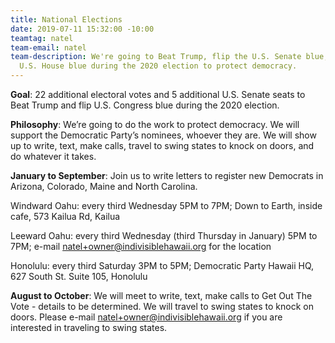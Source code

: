 ```yaml
---
title: National Elections
date: 2019-07-11 15:32:00 -10:00
teamtag: natel
team-email: natel
team-description: We're going to Beat Trump, flip the U.S. Senate blue, and keep the
  U.S. House blue during the 2020 election to protect democracy.
---
```


**Goal**: 22 additional electoral votes and 5 additional U.S. Senate seats to Beat Trump and flip U.S. Congress blue during the 2020 election.

**Philosophy**: We’re going to do the work to protect democracy.  We will support the Democratic Party’s nominees, whoever they are.  We will show up to write, text, make calls, travel to swing states to knock on doors, and do whatever it takes.  

**January to September**: Join us to write letters to register new Democrats in Arizona, Colorado, Maine and North Carolina. 

Windward Oahu: every third Wednesday 5PM to 7PM; 
               Down to Earth, inside cafe, 573 Kailua Rd, Kailua

Leeward Oahu: every third Wednesday (third Thursday in January) 5PM to 7PM;
              e-mail natel+owner@indivisiblehawaii.org for the location

Honolulu: every third Saturday 3PM to 5PM;
          Democratic Party Hawaii HQ, 627 South St. Suite 105, Honolulu

**August to October**: We will meet to write, text, make calls to Get Out The Vote - details to be determined. We will travel to swing states to knock on doors.  Please e-mail natel+owner@indivisiblehawaii.org if you are interested in traveling to swing states.

